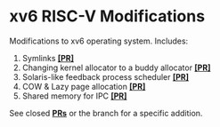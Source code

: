 # xv6 RISC-V Modifications

Modifications to xv6 operating system. Includes:

1. Symlinks **[[PR]](https://github.com/Dimankarp/xv6-riscv-modded/pull/2)**
1. Changing kernel allocator to a buddy allocator **[[PR]](https://github.com/Dimankarp/xv6-riscv-modded/pull/3)**
1. Solaris-like feedback process scheduler **[[PR]](https://github.com/Dimankarp/xv6-riscv-modded/pull/4)**
1. COW & Lazy page allocation **[[PR]](https://github.com/Dimankarp/xv6-riscv-modded/pull/5)**
1. Shared memory for IPC  **[[PR]](https://github.com/Dimankarp/xv6-riscv-modded/pull/6)**

See closed **[PRs](https://github.com/Dimankarp/xv6-riscv-modded/pull/)** or the branch for a specific addition.

